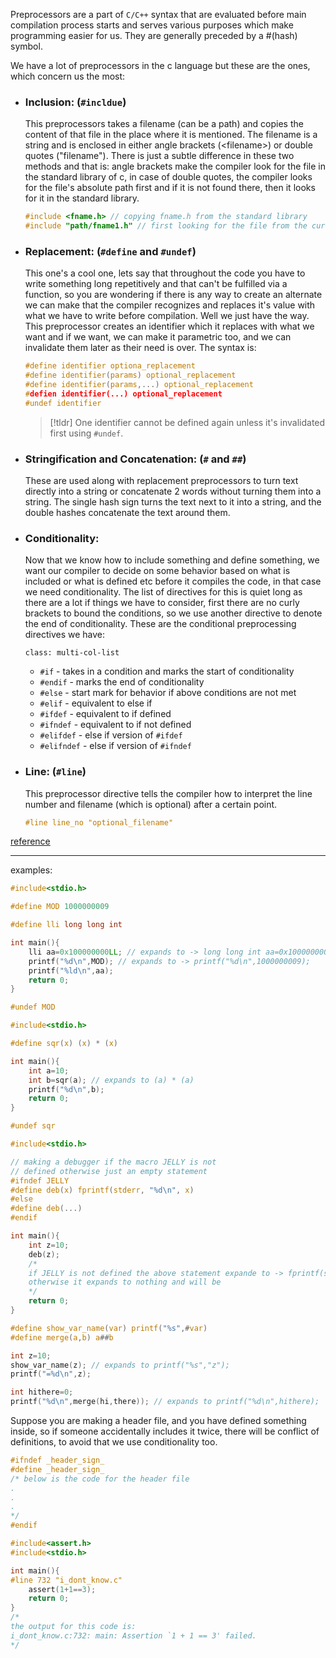 Preprocessors are a part of `C/C++` syntax that are evaluated before main compilation process starts and serves various purposes which make programming easier for us. They are generally preceded by a #(hash) symbol.

We have a lot of preprocessors in the c language but these are the ones, which concern us the most:
- ### Inclusion: (`#incldue`)
	This preprocessors takes a filename (can be a path) and copies the content of that file in the place where it is mentioned. The filename is a string and is enclosed in either angle brackets (\<filename\>) or double quotes (\"filename\"). There is just a subtle difference in these two methods and that is: angle brackets make the compiler look for the file in the standard library of c, in case of double quotes, the compiler looks for the file's absolute path first and if it is not found there, then it looks for it in the standard library.
	```c
	#include <fname.h> // copying fname.h from the standard library
	#include "path/fname1.h" // first looking for the file from the current folder, if not present looking in the standard library
	```
- ### Replacement: (`#define` and `#undef`)
	This one's a cool one, lets say that throughout the code you have to write something long repetitively and that can't be fulfilled via a function, so you are wondering if there is any way to create an alternate we can make that the compiler recognizes and replaces it's value with what we have to write before compilation. Well we just have the way.
	This preprocessor creates an identifier which it replaces with what we want and if we want, we can make it parametric too, and we can invalidate them later as their need is over. The syntax is:
	```c
	#define identifier optiona_replacement
	#define identifier(params) optional_replacement
	#define identifier(params,...) optional_replacement
	#defien identifier(...) optional_replacement
	#undef identifier
	```
	> [!tldr] One identifier cannot be defined again unless it's invalidated first using `#undef`.

- ### Stringification and Concatenation: (`#` and `##`)
	These are used along with replacement preprocessors to turn text directly into a string or concatenate 2 words without turning them into a string.
	The single hash sign turns the text next to it into a string, and the double hashes concatenate the text around them.
- ### Conditionality:
	Now that we know how to include something and define something, we want our compiler to decide on some behavior based on what is included or what is defined etc before it compiles the code, in that case we need conditionality. The list of directives for this is quiet long as there are a lot if things we have to consider, first there are no curly brackets to bound the conditions, so we use another directive to denote the end of conditionality.
	These are the conditional preprocessing directives we have:
	
	`class: multi-col-list`

	- `#if` - takes in a condition and marks the start of conditionality
	- `#endif` - marks the end of conditionality
	- `#else` - start mark for behavior if above conditions are not met
	- `#elif` - equivalent to else if
	- `#ifdef` - equivalent to if defined
	- `#ifndef` - equivalent to if not defined
	- `#elifdef` - else if version of `#ifdef`
	- `#elifndef` - else if version of `#ifndef`

- ### Line: (`#line`)
	This preprocessor directive tells the compiler how to interpret the line number and filename (which is optional) after a certain point.
	```c
	#line line_no "optional_filename"
	```

[reference](https://en.cppreference.com/w/c/preprocessor)

---

examples:
```c
#include<stdio.h>

#define MOD 1000000009

#define lli long long int

int main(){
	lli aa=0x100000000LL; // expands to -> long long int aa=0x100000000LL;
	printf("%d\n",MOD); // expands to -> printf("%d\n",1000000009);
	printf("%ld\n",aa);
	return 0;
}

#undef MOD
```

```c
#include<stdio.h>

#define sqr(x) (x) * (x)

int main(){
	int a=10;
	int b=sqr(a); // expands to (a) * (a)
	printf("%d\n",b);
	return 0;
}

#undef sqr
```

```c
#include<stdio.h>

// making a debugger if the macro JELLY is not
// defined otherwise just an empty statement
#ifndef JELLY
#define deb(x) fprintf(stderr, "%d\n", x)
#else
#define deb(...)
#endif

int main(){
	int z=10;
	deb(z);
	/*
	if JELLY is not defined the above statement expande to -> fprintf(stderr, "%d\n", z);
	otherwise it expands to nothing and will be 
	*/
	return 0;
}
```

```c
#define show_var_name(var) printf("%s",#var)
#define merge(a,b) a##b

int z=10;
show_var_name(z); // expands to printf("%s","z");
printf("=%d\n",z);

int hithere=0;
printf("%d\n",merge(hi,there)); // expands to printf("%d\n",hithere);
```

Suppose you are making a header file, and you have defined something inside, so if someone accidentally includes it twice, there will be conflict of definitions, to avoid that we use conditionality too.
```c
#ifndef _header_sign_
#define _header_sign_
/* below is the code for the header file
.
.
.
*/
#endif
```

```c file:test.c
#include<assert.h>
#include<stdio.h>

int main(){
#line 732 "i_dont_know.c"
	assert(1+1==3);
	return 0;
}
/*
the output for this code is:
i_dont_know.c:732: main: Assertion `1 + 1 == 3' failed.
*/
```